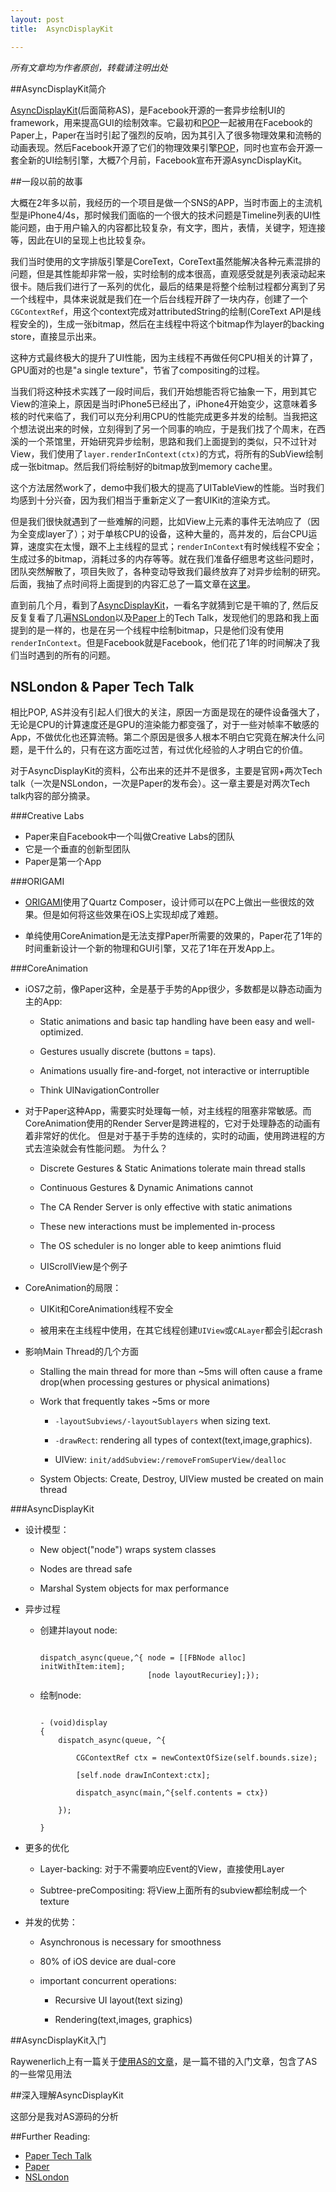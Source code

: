 ```yaml
---
layout: post
title:  AsyncDisplayKit

---
```


<em>所有文章均为作者原创，转载请注明出处</em> 


##AsyncDisplayKit简介

[AsyncDisplayKit](https://github.com/facebook/AsyncDisplayKit)(后面简称AS)，是Facebook开源的一套异步绘制UI的framework，用来提高GUI的绘制效率。它最初和[POP](https://github.com/facebook/pop)一起被用在Facebook的Paper上，Paper在当时引起了强烈的反响，因为其引入了很多物理效果和流畅的动画表现。然后Facebook开源了它们的物理效果引擎[POP](https://github.com/facebook/pop)，同时也宣布会开源一套全新的UI绘制引擎，大概7个月前，Facebook宣布开源AsyncDisplayKit。


##一段以前的故事

大概在2年多以前，我经历的一个项目是做一个SNS的APP，当时市面上的主流机型是iPhone4/4s，那时候我们面临的一个很大的技术问题是Timeline列表的UI性能问题，由于用户输入的内容都比较复杂，有文字，图片，表情，关键字，短连接等，因此在UI的呈现上也比较复杂。

我们当时使用的文字排版引擎是CoreText，CoreText虽然能解决各种元素混排的问题，但是其性能却非常一般，实时绘制的成本很高，直观感受就是列表滚动起来很卡。随后我们进行了一系列的优化，最后的结果是将整个绘制过程都分离到了另一个线程中，具体来说就是我们在一个后台线程开辟了一块内存，创建了一个`CGContextRef`，用这个context完成对attributedString的绘制(CoreText API是线程安全的)，生成一张bitmap，然后在主线程中将这个bitmap作为layer的backing store，直接显示出来。

这种方式最终极大的提升了UI性能，因为主线程不再做任何CPU相关的计算了，GPU面对的也是"a single texture"，节省了compositing的过程。

当我们将这种技术实践了一段时间后，我们开始想能否将它抽象一下，用到其它View的渲染上，原因是当时iPhone5已经出了，iPhone4开始变少，这意味着多核的时代来临了，我们可以充分利用CPU的性能完成更多并发的绘制。当我把这个想法说出来的时候，立刻得到了另一个同事的响应，于是我们找了个周末，在西溪的一个茶馆里，开始研究异步绘制，思路和我们上面提到的类似，只不过针对View，我们使用了`layer.renderInContext(ctx)`的方式，将所有的SubView绘制成一张bitmap。然后我们将绘制好的bitmap放到memory cache里。

这个方法居然work了，demo中我们极大的提高了UITableView的性能。当时我们均感到十分兴奋，因为我们相当于重新定义了一套UIKit的渲染方式。

但是我们很快就遇到了一些难解的问题，比如View上元素的事件无法响应了（因为全变成layer了）；对于单核CPU的设备，这种大量的，高并发的，后台CPU运算，速度实在太慢，跟不上主线程的显式；`renderInContext`有时候线程不安全；生成过多的bitmap，消耗过多的内存等等。就在我们准备仔细思考这些问题时，团队突然解散了，项目失败了，各种变动导致我们最终放弃了对异步绘制的研究。后面，我抽了点时间将上面提到的内容汇总了一篇文章在[这里](http://akadealloc.github.io/blog/2013/07/12/custom-drawing.html)。

直到前几个月，看到了[AsyncDisplayKit](https://github.com/facebook/AsyncDisplayKit)，一看名字就猜到它是干嘛的了, 然后反反复复看了几遍[NSLondon](http://vimeo.com/103589245)以及[Paper](https://www.youtube.com/watch?v=OiY1cheLpmI&list=PLb0IAmt7-GS2sh8saWW4z8x2vo7puwgnR)上的Tech Talk，发现他们的思路和我上面提到的是一样的，也是在另一个线程中绘制bitmap，只是他们没有使用`renderInContext`。但是Facebook就是Facebook，他们花了1年的时间解决了我们当时遇到的所有的问题。

## NSLondon & Paper Tech Talk

相比POP, AS并没有引起人们很大的关注，原因一方面是现在的硬件设备强大了，无论是CPU的计算速度还是GPU的渲染能力都变强了，对于一些对帧率不敏感的App，不做优化也还算流畅。第二个原因是很多人根本不明白它究竟在解决什么问题，是干什么的，只有在这方面吃过苦，有过优化经验的人才明白它的价值。

对于AsyncDisplayKit的资料，公布出来的还并不是很多，主要是官网+两次Tech talk（一次是NSLondon，一次是Paper的发布会）。这一章主要是对两次Tech talk内容的部分摘录。

###Creative Labs

- Paper来自Facebook中一个叫做Creative Labs的团队
- 它是一个垂直的创新型团队
- Paper是第一个App


###ORIGAMI

- [ORIGAMI](https://facebook.github.io/origami/)使用了Quartz Composer，设计师可以在PC上做出一些很炫的效果。但是如何将这些效果在iOS上实现却成了难题。

- 单纯使用CoreAnimation是无法支撑Paper所需要的效果的，Paper花了1年的时间重新设计一个新的物理和GUI引擎，又花了1年在开发App上。


###CoreAnimation

- iOS7之前，像Paper这种，全是基于手势的App很少，多数都是以静态动画为主的App:

	- Static animations and basic tap handling have been easy and well-optimized.
	
	- Gestures usually discrete (buttons = taps).
	
	- Animations usually fire-and-forget, not interactive or interruptible
	
	- Think UINavigationController

- 对于Paper这种App，需要实时处理每一帧，对主线程的阻塞非常敏感。而CoreAnimation使用的Render Server是跨进程的，它对于处理静态的动画有着非常好的优化。 但是对于基于手势的连续的，实时的动画，使用跨进程的方式去渲染就会有性能问题。 为什么？

	- Discrete Gestures & Static Animations tolerate main thread stalls
	
	- Continuous Gestures & Dynamic Animations cannot
	
	- The CA Render Server is only effective with static animations
	
	- These new interactions must be implemented in-process
	
	- The OS scheduler is no longer able to keep animtions fluid
	
	- UIScrollView是个例子
	
- CoreAnimation的局限：

	- UIKit和CoreAnimation线程不安全
	
	- 被用来在主线程中使用，在其它线程创建`UIView`或`CALayer`都会引起crash
	
- 影响Main Thread的几个方面

	- Stalling the main thread for more than ~5ms will often cause a frame drop(when processing gestures or physical animations)

	- Work that frequently takes ~5ms or more
	
		- `-layoutSubviews/-layoutSublayers` when sizing text.
		
		- `-drawRect`: rendering all types of context(text,image,graphics).
		
		- UIView: `init/addSubview:/removeFromSuperView/dealloc`
	
	- System Objects: Create, Destroy, UIView musted be created on main thread
	
	
###AsyncDisplayKit
	
- 设计模型：

	- New object("node") wraps system classes
	
	- Nodes are thread safe
	
	- Marshal System objects for max performance
	
- 异步过程

	- 创建并layout node:
	
		```
		
		dispatch_async(queue,^{ node = [[FBNode alloc] initWithItem:item];
							    [node layoutRecuriey];});
		```
		
	- 绘制node:
	
		```
		
		- (void)display
		{
			dispatch_async(queue, ^{
			
				CGContextRef ctx = newContextOfSize(self.bounds.size);
				
				[self.node drawInContext:ctx];
			
				dispatch_async(main,^{self.contents = ctx})
			
			});
		
		}
		
		```
		
- 更多的优化

	- Layer-backing: 对于不需要响应Event的View，直接使用Layer
	
	- Subtree-preCompositing: 将View上面所有的subview都绘制成一个texture
	
- 并发的优势：

	- Asynchronous is necessary for smoothness
	
	- 80% of iOS device are dual-core
	
	- important concurrent operations:
	
		- Recursive UI layout(text sizing)
		
		- Rendering(text,images, graphics)


	
	

	

##AsyncDisplayKit入门

Raywenerlich上有一篇关于[使用AS的文章](http://www.raywenderlich.com/86365/asyncdisplaykit-tutorial-achieving-60-fps-scrolling)，是一篇不错的入门文章，包含了AS的一些常见用法




##深入理解AsyncDisplayKit

这部分是我对AS源码的分析






##Further Reading:

- [Paper Tech Talk](https://www.youtube.com/watch?v=OiY1cheLpmI&list=PLb0IAmt7-GS2sh8saWW4z8x2vo7puwgnR)
- [Paper]()
- [NSLondon]() 